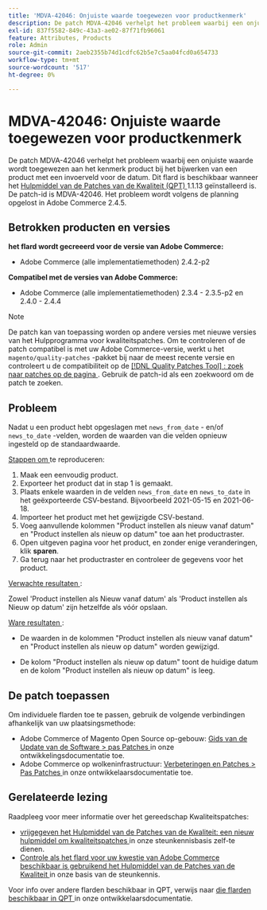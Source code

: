 ```yaml
---
title: 'MDVA-42046: Onjuiste waarde toegewezen voor productkenmerk'
description: De patch MDVA-42046 verhelpt het probleem waarbij een onjuiste waarde wordt toegewezen aan het kenmerk product bij het bijwerken van een product met een invoerveld voor de datum. Deze patch is beschikbaar wanneer [Quality Patches Tool (QPT)] (/help/announcements/adobe-commerce-announcements/magento-quality-patches-released-new-tool-to-self-serve-quality-patches.md) 1.1.13 is geïnstalleerd. De patch-id is MDVA-42046. Het probleem wordt volgens de planning opgelost in Adobe Commerce 2.4.5.
exl-id: 837f5582-849c-43a3-ae02-87f71fb96061
feature: Attributes, Products
role: Admin
source-git-commit: 2aeb2355b74d1cdfc62b5e7c5aa04fcd0a654733
workflow-type: tm+mt
source-wordcount: '517'
ht-degree: 0%

---
```


# MDVA-42046: Onjuiste waarde toegewezen voor productkenmerk

De patch MDVA-42046 verhelpt het probleem waarbij een onjuiste waarde wordt toegewezen aan het kenmerk product bij het bijwerken van een product met een invoerveld voor de datum. Dit flard is beschikbaar wanneer het [ Hulpmiddel van de Patches van de Kwaliteit (QPT) ](/help/announcements/adobe-commerce-announcements/magento-quality-patches-released-new-tool-to-self-serve-quality-patches.md) 1.1.13 geïnstalleerd is. De patch-id is MDVA-42046. Het probleem wordt volgens de planning opgelost in Adobe Commerce 2.4.5.

## Betrokken producten en versies

**het flard wordt gecreeerd voor de versie van Adobe Commerce:**

* Adobe Commerce (alle implementatiemethoden) 2.4.2-p2

**Compatibel met de versies van Adobe Commerce:**

* Adobe Commerce (alle implementatiemethoden) 2.3.4 - 2.3.5-p2 en 2.4.0 - 2.4.4

>[!NOTE]
>
>De patch kan van toepassing worden op andere versies met nieuwe versies van het Hulpprogramma voor kwaliteitspatches. Om te controleren of de patch compatibel is met uw Adobe Commerce-versie, werkt u het `magento/quality-patches` -pakket bij naar de meest recente versie en controleert u de compatibiliteit op de [[!DNL Quality Patches Tool] : zoek naar patches op de pagina ](https://experienceleague.adobe.com/tools/commerce-quality-patches/index.html?lang=nl-NL) . Gebruik de patch-id als een zoekwoord om de patch te zoeken.

## Probleem

Nadat u een product hebt opgeslagen met `news_from_date` - en/of `news_to_date` -velden, worden de waarden van die velden opnieuw ingesteld op de standaardwaarde.

<u> Stappen om </u> te reproduceren:

1. Maak een eenvoudig product.
1. Exporteer het product dat in stap 1 is gemaakt.
1. Plaats enkele waarden in de velden `news_from_date` en `news_to_date` in het geëxporteerde CSV-bestand. Bijvoorbeeld 2021-05-15 en 2021-06-18.
1. Importeer het product met het gewijzigde CSV-bestand.
1. Voeg aanvullende kolommen &quot;Product instellen als nieuw vanaf datum&quot; en &quot;Product instellen als nieuw op datum&quot; toe aan het productraster.
1. Open uitgeven pagina voor het product, en zonder enige veranderingen, klik **sparen**.
1. Ga terug naar het productraster en controleer de gegevens voor het product.

<u> Verwachte resultaten </u>:

Zowel &#39;Product instellen als Nieuw vanaf datum&#39; als &#39;Product instellen als Nieuw op datum&#39; zijn hetzelfde als vóór opslaan.

<u> Ware resultaten </u>:

* De waarden in de kolommen &quot;Product instellen als nieuw vanaf datum&quot; en &quot;Product instellen als nieuw op datum&quot; worden gewijzigd.

* De kolom &quot;Product instellen als nieuw op datum&quot; toont de huidige datum en de kolom &quot;Product instellen als nieuw op datum&quot; is leeg.

## De patch toepassen

Om individuele flarden toe te passen, gebruik de volgende verbindingen afhankelijk van uw plaatsingsmethode:

* Adobe Commerce of Magento Open Source op-gebouw: [ Gids van de Update van de Software > pas Patches ](https://experienceleague.adobe.com/nl/docs/commerce-operations/tools/quality-patches-tool/usage) in onze ontwikkelingsdocumentatie toe.
* Adobe Commerce op wolkeninfrastructuur: [ Verbeteringen en Patches > Pas Patches ](https://experienceleague.adobe.com/nl/docs/commerce-cloud-service/user-guide/develop/upgrade/apply-patches) in onze ontwikkelaarsdocumentatie toe.

## Gerelateerde lezing

Raadpleeg voor meer informatie over het gereedschap Kwaliteitspatches:

* [ vrijgegeven het Hulpmiddel van de Patches van de Kwaliteit: een nieuw hulpmiddel om kwaliteitspatches ](/help/announcements/adobe-commerce-announcements/magento-quality-patches-released-new-tool-to-self-serve-quality-patches.md) in onze steunkennisbasis zelf-te dienen.
* [ Controle als het flard voor uw kwestie van Adobe Commerce beschikbaar is gebruikend het Hulpmiddel van de Patches van de Kwaliteit ](/help/support-tools/patches-available-in-qpt-tool/check-patch-for-magento-issue-with-magento-quality-patches.md) in onze basis van de steunkennis.

Voor info over andere flarden beschikbaar in QPT, verwijs naar [ die flarden beschikbaar in QPT ](https://experienceleague.adobe.com/tools/commerce-quality-patches/index.html?lang=nl-NL) in onze ontwikkelaarsdocumentatie.
